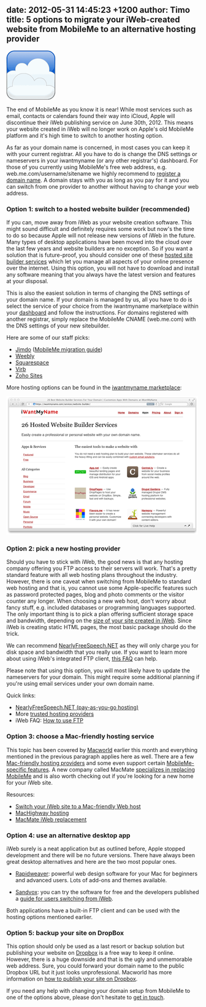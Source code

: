 date: 2012-05-31 14:45:23 +1200
author: Timo
title: 5 options to migrate your iWeb-created website from MobileMe to an alternative hosting provider
----

![logo-mobileme.png](/media/2012-05-31-logo-mobileme.png)

The end of MobileMe as you know it is near! While most services such as email, contacts or calendars found their way into iCloud, Apple will discontinue their iWeb publishing service on June 30th, 2012. This means your website created in iWeb will no longer work on Apple's old MobileMe platform and it's high time to switch to another hosting option.

As far as your domain name is concerned, in most cases you can keep it with your current registrar. All you have to do is change the DNS settings or nameservers in your iwantmyname (or any other registrar's) dashboard. For those of you currently using MobileMe's free web address, e.g. web.me.com/username/sitename we highly recommend to [register a domain name](https://iwantmyname.com). A domain stays with you as long as you pay for it and you can switch from one provider to another without having to change your web address.

### Option 1: switch to a hosted website builder (recommended)

If you can, move away from iWeb as your website creation software. This might sound difficult and definitely requires some work but now's the time to do so because Apple will not release new versions of iWeb in the future. Many types of desktop applications have been moved into the cloud over the last few years and website builders are no exception. So if you want a solution that is future-proof, you should consider one of these [hosted site builder services](https://iwantmyname.com/services/website-builder/) which let you manage all aspects of your online presence over the internet. Using this option, you will not have to download and install any software meaning that you always have the latest version and features at your disposal.

This is also the easiest solution in terms of changing the DNS settings of your domain name. If your domain is managed by us, all you have to do is select the service of your choice from the iwantmyname marketplace within your [dashboard](https://iwantmyname.com/dashboard/apps) and follow the instructions. For domains registered with another registrar, simply replace the MobileMe CNAME (web.me.com) with the DNS settings of your new sitebuilder.

Here are some of our staff picks:

- [Jimdo](http://jimdo.com) ([MobileMe migration guide](http://www.jimdo.com/wiki/Moving_From_iWeb_to_Jimdo))
- [Weebly](http://weebly.com)
- [Squarespace](http://squarespace.com)
- [Virb](http://virb.com)
- [Zoho Sites](http://zoho.com/sites)

More hosting options can be found in the [iwantmyname marketplace](https://iwantmyname.com/services):

[![website-builder-apps.png](/media/2012-05-31-website-builder-apps.png)](https://iwantmyname.com/services)

### Option 2: pick a new hosting provider

Should you have to stick with iWeb, the good news is that any hosting company offering you FTP access to their servers will work. That's a pretty standard feature with all web hosting plans throughout the industry. However, there is one caveat when switching from MobileMe to standard web hosting and that is, you cannot use some Apple-specific features such as password protected pages, blog and photo comments or the visitor counter any longer. When choosing a new web host, don't worry about fancy stuff, e.g. included databases or programming languages supported. The only important thing is to pick a plan offering sufficient storage space and bandwidth, depending on the [size of your site created in iWeb](http://support.apple.com/kb/TA23830?viewlocale=en_US). Since iWeb is creating static HTML pages, the most basic package should do the trick.

We can recommend [NearlyFreeSpeech.NET](http://nearlyfreespeech.net) as they will only charge you for disk space and bandwidth that you really use. If you want to learn more about using iWeb's integrated FTP client, [this FAQ](http://iwebfaq.org/site/iWeb_Folder_FTP.html) can help.

Please note that using this option, you will most likely have to update the nameservers for your domain. This might require some additional planning if you're using email services under your own domain name.

Quick links:

- [NearlyFreeSpeech.NET (pay-as-you-go hosting)](http://nearlyfreespeech.net)
- More [trusted hosting providers](https://iwantmyname.com/features/domains/web-hosting)
- iWeb FAQ: [How to use FTP](http://iwebfaq.org/site/iWeb_Folder_FTP.html)

### Option 3: choose a Mac-friendly hosting service

This topic has been covered by [Macworld](http://archived.link/http://www.macworld.com/article/1166270/switch_your_iweb_site_to_a_mac_friendly_web_host.html) earlier this month and everything mentioned in the previous paragraph applies here as well. There are a few [Mac-friendly hosting providers](http://www.machighway.com/mobileme.php) and some even support certain [MobileMe-specific features]( http://www.ragesw.com/blog/2012/05/18/from-mobileme-to-rage-web-hosting-alternative-ways-to-retain-some-mobileme-features/). A new company called MacMate [specializes in replacing MobileMe](http://macmate.me) and is also worth checking out if you're looking for a new home for your iWeb site.

Resources:

- [Switch your iWeb site to a Mac-friendly Web host](http://archived.link/http://www.macworld.com/article/1166270/switch_your_iweb_site_to_a_mac_friendly_web_host.html)
- [MacHighway hosting](http://www.machighway.com/mobileme.php)
- [MacMate iWeb replacement](http://macmate.me)

### Option 4: use an alternative desktop app

iWeb surely is a neat application but as outlined before, Apple stopped development and there will be no future versions. There have always been great desktop alternatives and here are the two most popular ones.

- [Rapidweaver](http://www.realmacsoftware.com/rapidweaver/overview/): powerful web design software for your Mac for beginners and advanced users. Lots of add-ons and themes available.

- [Sandvox](http://www.karelia.com/sandvox): you can try the software for free and the developers published a [guide for users switching from iWeb](http://www.karelia.com/sandvox/from-iweb-to-sandvox.html).

Both applications have a built-in FTP client and can be used with the hosting options mentioned earlier.

### Option 5: backup your site on DropBox

This option should only be used as a last resort or backup solution but publishing your website on [Dropbox](http://dropbox.com) is a free way to keep it online. However, there is a huge downside and that is the ugly and unmemorable web address. Sure, you could forward your domain name to the public Dropbox URL but it just looks unprofessional. Macworld has more information on [how to publish your site on Dropbox](http://archived.link/http://www.macworld.com/article/1166277/how_to_publish_your_mobileme_iweb_site_on_dropbox.html).

If you need any help with changing your domain setup from MobileMe to one of the options above, please don't hesitate to [get in touch](https://iwantmyname.com/support).
